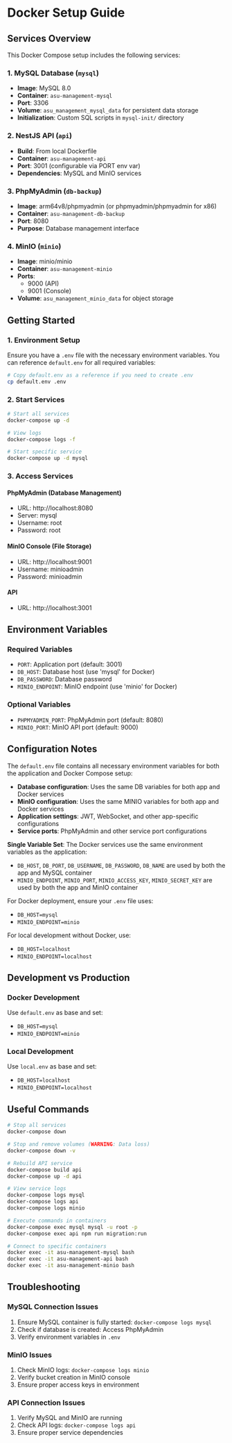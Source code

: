 # Docker Setup Guide

## Services Overview

This Docker Compose setup includes the following services:

### 1. MySQL Database (`mysql`)
- **Image**: MySQL 8.0
- **Container**: `asu-management-mysql`
- **Port**: 3306
- **Volume**: `asu_management_mysql_data` for persistent data storage
- **Initialization**: Custom SQL scripts in `mysql-init/` directory

### 2. NestJS API (`api`)
- **Build**: From local Dockerfile
- **Container**: `asu-management-api`
- **Port**: 3001 (configurable via PORT env var)
- **Dependencies**: MySQL and MinIO services

### 3. PhpMyAdmin (`db-backup`)
- **Image**: arm64v8/phpmyadmin (or phpmyadmin/phpmyadmin for x86)
- **Container**: `asu-management-db-backup`
- **Port**: 8080
- **Purpose**: Database management interface

### 4. MinIO (`minio`)
- **Image**: minio/minio
- **Container**: `asu-management-minio`
- **Ports**: 
  - 9000 (API)
  - 9001 (Console)
- **Volume**: `asu_management_minio_data` for object storage

## Getting Started

### 1. Environment Setup
Ensure you have a `.env` file with the necessary environment variables. You can reference `default.env` for all required variables:
```bash
# Copy default.env as a reference if you need to create .env
cp default.env .env
```

### 2. Start Services
```bash
# Start all services
docker-compose up -d

# View logs
docker-compose logs -f

# Start specific service
docker-compose up -d mysql
```

### 3. Access Services

#### PhpMyAdmin (Database Management)
- URL: http://localhost:8080
- Server: mysql
- Username: root
- Password: root

#### MinIO Console (File Storage)
- URL: http://localhost:9001
- Username: minioadmin
- Password: minioadmin

#### API
- URL: http://localhost:3001

## Environment Variables

### Required Variables
- `PORT`: Application port (default: 3001)
- `DB_HOST`: Database host (use 'mysql' for Docker)
- `DB_PASSWORD`: Database password
- `MINIO_ENDPOINT`: MinIO endpoint (use 'minio' for Docker)

### Optional Variables
- `PHPMYADMIN_PORT`: PhpMyAdmin port (default: 8080)
- `MINIO_PORT`: MinIO API port (default: 9000)

## Configuration Notes

The `default.env` file contains all necessary environment variables for both the application and Docker Compose setup:
- **Database configuration**: Uses the same DB variables for both app and Docker services
- **MinIO configuration**: Uses the same MINIO variables for both app and Docker services  
- **Application settings**: JWT, WebSocket, and other app-specific configurations
- **Service ports**: PhpMyAdmin and other service port configurations

**Single Variable Set**: The Docker services use the same environment variables as the application:
- `DB_HOST`, `DB_PORT`, `DB_USERNAME`, `DB_PASSWORD`, `DB_NAME` are used by both the app and MySQL container
- `MINIO_ENDPOINT`, `MINIO_PORT`, `MINIO_ACCESS_KEY`, `MINIO_SECRET_KEY` are used by both the app and MinIO container

For Docker deployment, ensure your `.env` file uses:
- `DB_HOST=mysql`
- `MINIO_ENDPOINT=minio`

For local development without Docker, use:
- `DB_HOST=localhost`
- `MINIO_ENDPOINT=localhost`

## Development vs Production

### Docker Development
Use `default.env` as base and set:
- `DB_HOST=mysql`
- `MINIO_ENDPOINT=minio`

### Local Development
Use `local.env` as base and set:
- `DB_HOST=localhost`
- `MINIO_ENDPOINT=localhost`

## Useful Commands

```bash
# Stop all services
docker-compose down

# Stop and remove volumes (WARNING: Data loss)
docker-compose down -v

# Rebuild API service
docker-compose build api
docker-compose up -d api

# View service logs
docker-compose logs mysql
docker-compose logs api
docker-compose logs minio

# Execute commands in containers
docker-compose exec mysql mysql -u root -p
docker-compose exec api npm run migration:run

# Connect to specific containers
docker exec -it asu-management-mysql bash
docker exec -it asu-management-api bash
docker exec -it asu-management-minio bash
```

## Troubleshooting

### MySQL Connection Issues
1. Ensure MySQL container is fully started: `docker-compose logs mysql`
2. Check if database is created: Access PhpMyAdmin
3. Verify environment variables in `.env`

### MinIO Issues
1. Check MinIO logs: `docker-compose logs minio`
2. Verify bucket creation in MinIO console
3. Ensure proper access keys in environment

### API Connection Issues
1. Verify MySQL and MinIO are running
2. Check API logs: `docker-compose logs api`
3. Ensure proper service dependencies 